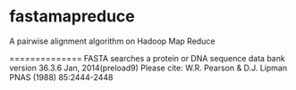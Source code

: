 fastamapreduce
==============

A pairwise alignment algorithm on Hadoop Map Reduce

==============
FASTA searches a protein or DNA sequence data bank
 version 36.3.6 Jan, 2014(preload9)
Please cite:
 W.R. Pearson & D.J. Lipman PNAS (1988) 85:2444-2448

